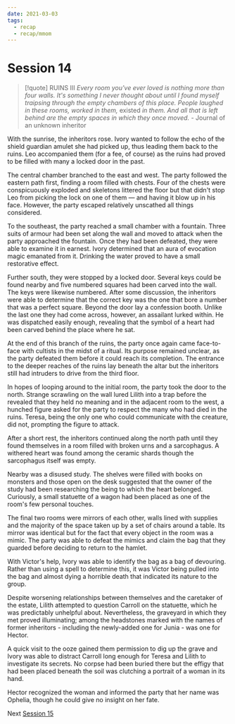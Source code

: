 ```yaml
---
date: 2021-03-03
tags:
  - recap
  - recap/mmom
---
```

# Session 14

>[!quote] RUINS III
>*Every room you've ever loved is nothing more than four walls. It's something I never thought about until I found myself traipsing through the empty chambers of this place. People laughed in these rooms, worked in them,* existed *in them. And all that is left behind are the empty spaces in which they once moved.*
>\- Journal of an unknown inheritor

With the sunrise, the inheritors rose. Ivory wanted to follow the echo of the shield guardian amulet she had picked up, thus leading them back to the ruins. Leo accompanied them (for a fee, of course) as the ruins had proved to be filled with many a locked door in the past.

The central chamber branched to the east and west. The party followed the eastern path first, finding a room filled with chests. Four of the chests were conspicuously exploded and skeletons littered the floor but that didn't stop Leo from picking the lock on one of them — and having it blow up in his face. However, the party escaped relatively unscathed all things considered.

To the southeast, the party reached a small chamber with a fountain. Three suits of armour had been set along the wall and moved to attack when the party approached the fountain. Once they had been defeated, they were able to examine it in earnest. Ivory determined that an aura of evocation magic emanated from it. Drinking the water proved to have a small restorative effect.

Further south, they were stopped by a locked door. Several keys could be found nearby and five numbered squares had been carved into the wall. The keys were likewise numbered. After some discussion, the inheritors were able to determine that the correct key was the one that bore a number that was a perfect square. Beyond the door lay a confession booth. Unlike the last one they had come across, however, an assailant lurked within. He was dispatched easily enough, revealing that the symbol of a heart had been carved behind the place where he sat.

At the end of this branch of the ruins, the party once again came face-to-face with cultists in the midst of a ritual. Its purpose remained unclear, as the party defeated them before it could reach its completion. The entrance to the deeper reaches of the ruins lay beneath the altar but the inheritors still had intruders to drive from the third floor.

In hopes of looping around to the initial room, the party took the door to the north. Strange scrawling on the wall lured Lilith into a trap before the revealed that they held no meaning and in the adjacent room to the west, a hunched figure asked for the party to respect the many who had died in the ruins. Teresa, being the only one who could communicate with the creature, did not, prompting the figure to attack.

After a short rest, the inheritors continued along the north path until they found themselves in a room filled with broken urns and a sarcophagus. A withered heart was found among the ceramic shards though the sarcophagus itself was empty.

Nearby was a disused study. The shelves were filled with books on monsters and those open on the desk suggested that the owner of the study had been researching the being to which the heart belonged. Curiously, a small statuette of a wagon had been placed as one of the room's few personal touches.

The final two rooms were mirrors of each other, walls lined with supplies and the majority of the space taken up by a set of chairs around a table. Its mirror was identical but for the fact that every object in the room was a mimic. The party was able to defeat the mimics and claim the bag that they guarded before deciding to return to the hamlet.

With Victor's help, Ivory was able to identify the bag as a bag of devouring. Rather than using a spell to determine this, it was Victor being pulled into the bag and almost dying a horrible death that indicated its nature to the group.

Despite worsening relationships between themselves and the caretaker of the estate, Lilith attempted to question Carroll on the statuette, which he was predictably unhelpful about. Nevertheless, the graveyard in which they met proved illuminating; among the headstones marked with the names of former inheritors - including the newly-added one for Junia - was one for Hector.

A quick visit to the ooze gained them permission to dig up the grave and Ivory was able to distract Carroll long enough for Teresa and Lilith to investigate its secrets. No corpse had been buried there but the effigy that had been placed beneath the soil was clutching a portrait of a woman in its hand.

Hector recognized the woman and informed the party that her name was Ophelia, though he could give no insight on her fate.

Next
[Session 15](Recaps/Midnight%20Manor%20of%20Madness/Session%2015.md)